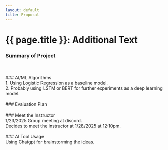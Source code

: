 ```yaml
---
layout: default
title: Proposal
---
```


# {{ page.title }}: Additional Text
### Summary of Project
<br>
<br>
### AI/ML Algorithms<br />
1. Using Logistic Regression as a baseline model.<br />
2. Probably using LSTM or BERT for further experiments as a deep learning model.
<br>
<br>
### Evaluation Plan
<br>
<br>
### Meet the Instructor<br />
1/23/2025 Group meeting at discord.<br />
Decides to meet the instructor at 1/28/2025 at 12:10pm.
<br>
<br>
### AI Tool Usage<br />
Using Chatgpt for brainstorming the ideas.
<br>
<br>

